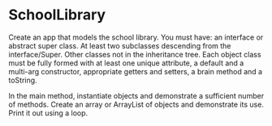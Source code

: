 # SchoolLibrary

Create an app that models the school library. You must have: an interface or abstract super class. At least two subclasses descending from the interface/Super. Other classes not in the inheritance tree. Each object class must be fully formed with at least one unique attribute, a default and a multi-arg constructor, appropriate getters and setters, a brain method and a toString.

In the main method, instantiate objects and demonstrate a sufficient number of methods. Create an array or ArrayList of objects and demonstrate its use. Print it out using a loop.
